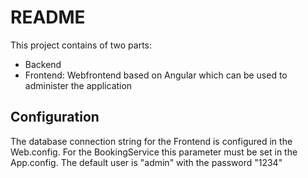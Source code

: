 # README #

This project contains of two parts:

* Backend
* Frontend: Webfrontend based on Angular which can be used to administer the application

## Configuration ##
The database connection string for the Frontend is configured in the Web.config. For the BookingService this parameter must be set in the App.config.
The default user is "admin" with the password "1234"